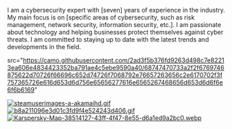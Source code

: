  I am a cybersecurity expert with [seven] years of experience in the industry. My main focus is on [specific areas of cybersecurity, such as risk management, network security, information security, etc.]. I am passionate about technology and helping businesses protect themselves against cyber threats. I am committed to staying up to date with the latest trends and developments in the field.
 
 src="https://camo.githubusercontent.com/2ad3f5b376fd9263d498c7e82213ea606e4834423352ba791ae4c5ebe9590a40/68747470733a2f2f6769746875622d70726f66696c652d74726f7068792e76657263656c2e6170702f3f757365726e616d653d6d756e65656277616e6565267468656d653d6d6f6e6f6b6169"
 
[![steamuserimages-a-akamaihd.gif](https://i.postimg.cc/4xPX87cy/steamuserimages-a-akamaihd.gif)](https://postimg.cc/87F8cCtg)
[![b8a211096e3d01c3fd9f4e524243d406.gif](https://i.postimg.cc/L5w1ggxx/b8a211096e3d01c3fd9f4e524243d406.gif)](https://postimg.cc/SYLswRF9)
[![Karspersky-Map-38514127-43ff-4f47-8e55-d6a1ed9a2bc0.webp](https://i.postimg.cc/bYxcCfxB/Karspersky-Map-38514127-43ff-4f47-8e55-d6a1ed9a2bc0.webp)](https://postimg.cc/xq1487Fv)







